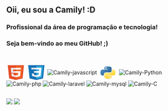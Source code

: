 ## Oii, eu sou a Camily! :D
### Profissional da área de programação e tecnologia!
### Seja bem-vindo ao meu GitHub! ;)

##

<div style="display: inline_block"><br>
  <img align="center" alt="Camily-HTML" height="40" width=50" src="https://raw.githubusercontent.com/devicons/devicon/master/icons/html5/html5-original.svg">
  <img align="center" alt="Camily-CSS" height="40" width="50" src="https://raw.githubusercontent.com/devicons/devicon/master/icons/css3/css3-original.svg">
  <img align="center" alt="Camily-javascript" height="40" width="50" src="https://cdn.jsdelivr.net/gh/devicons/devicon/icons/javascript/javascript-original.svg">
  <img align="center" alt="Camily-Python" height="40" width="50" src="https://raw.githubusercontent.com/devicons/devicon/master/icons/python/python-original.svg">
  <img align="center" alt="Camily-Python" height="40" width="50" src="https://cdn.jsdelivr.net/gh/devicons/devicon/icons/flask/flask-original-wordmark.svg">
  <img align="center" alt="Camily-php" height="50" width="60" src="https://cdn.jsdelivr.net/gh/devicons/devicon/icons/php/php-original.svg">
  <img align="center" alt="Camily-laravel" height="40" width="50" src="https://cdn.jsdelivr.net/gh/devicons/devicon/icons/laravel/laravel-plain-wordmark.svg">   
  <img align="center" alt="Camily-mysql" height="50" width="60" src="https://cdn.jsdelivr.net/gh/devicons/devicon/icons/mysql/mysql-original-wordmark.svg">      
  <img align="center" alt="Camily-C" height="50" width="60" src="https://cdn.jsdelivr.net/gh/devicons/devicon/icons/c/c-original.svg" />
                                                                                                                                             
</div>


##
 
 
<div> 
  <a href = "mailto:ghellarcamily@gmail.com"><img src="https://img.shields.io/badge/-Gmail-%23333?style=for-the-badge&logo=gmail&logoColor=white" target="_blank"></a>
  <a href="https://www.linkedin.com/in/camily-do-nascimento-ghellar/" target="_blank"><img src="https://img.shields.io/badge/-LinkedIn-%230077B5?style=for-the-badge&logo=linkedin&logoColor=white" target="_blank"></a> 
  
</div>
